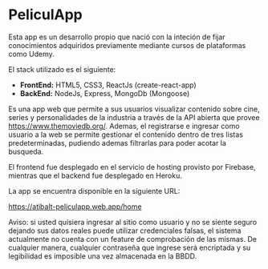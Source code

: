 <h1>PeliculApp</h1>

Esta app es un desarrollo propio que nació con la inteción de fijar conocimientos adquiridos previamente mediante cursos de plataformas como Udemy.

El stack utilizado es el siguiente:

<ul>
<li><b>FrontEnd:</b> HTML5, CSS3, ReactJs (create-react-app)</li>
<li><b>BackEnd:</b> NodeJs, Express, MongoDb (Mongoose)</li>
</ul>

Es una app web que permite a sus usuarios visualizar contenido sobre cine, series y personalidades de la industria a través de la API abierta que provee https://www.themoviedb.org/. Ademas, el registrarse e ingresar como usuario a la web se permite gestionar el contenido dentro de tres listas predeterminadas, pudiendo ademas filtrarlas para poder acotar la busqueda.

El frontend fue desplegado en el servicio de hosting provisto por Firebase, mientras que el backend fue desplegado en Heroku.

La app se encuentra disponible en la siguiente URL:

https://atibalt-peliculapp.web.app/home

Aviso: si usted quisiera ingresar al sitio como usuario y no se siente seguro dejando sus datos reales puede utilizar credenciales falsas, el sistema actualmente no cuenta con un feature de comprobación de las mismas. De cualquier manera, cualquier contraseña que ingrese será encriptada y su legibilidad es imposible una vez almacenada en la BBDD.

